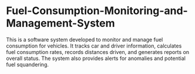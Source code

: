 # Fuel-Consumption-Monitoring-and-Management-System
This is a software system developed to monitor and manage fuel consumption for vehicles. It tracks car and driver information, calculates fuel consumption rates, records distances driven, and generates reports on overall status. The system also provides alerts for anomalies and potential fuel squandering.
